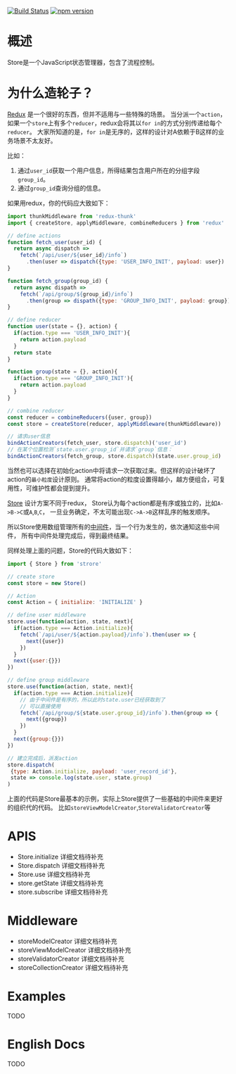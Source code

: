 [![Build Status](https://travis-ci.org/CoinXu/store.svg?branch=master)](https://travis-ci.org/CoinXu/store)
[![npm version](https://badge.fury.io/js/sugo-store.svg)](https://badge.fury.io/js/sugo-store)


# 概述
Store是一个JavaScript状态管理器，包含了流程控制。

# 为什么造轮子？
[Redux](https://github.com/reactjs/redux) 是一个很好的东西，但并不适用与一些特殊的场景。
当分派一个`action`，如果一个`store`上有多个`reducer`，redux会将其以`for in`的方式分别传递给每个`reducer`。
大家所知道的是，`for in`是无序的，这样的设计对A依赖于B这样的业务场景不太友好。

比如：
1. 通过`user_id`获取一个用户信息，所得结果包含用户所在的分组字段`group_id`。
2. 通过`group_id`查询分组的信息。

如果用redux，你的代码应大致如下：
```js
import thunkMiddleware from 'redux-thunk'
import { createStore, applyMiddleware, combineReducers } from 'redux'

// define actions
function fetch_user(user_id) {
  return async dispatch =>
    fetch(`/api/user/${user_id}/info`)
      .then(user => dispatch({type: 'USER_INFO_INIT', payload: user})
}

function fetch_group(group_id) {
  return async dispath =>
    fetch(`/api/group/${group_id}/info`)
      .then(group => dispath({type: 'GROUP_INFO_INIT', payload: group}))
}

// define reducer
function user(state = {}, action) {
  if(action.type === 'USER_INFO_INIT'){
    return action.payload
  }
  return state
}

function group(state = {}, action){
  if(action.type === 'GROUP_INFO_INIT'){
    return action.payload
  }
}

// combine reducer
const reducer = combineReducers({user, group})
const store = createStore(reducer, applyMiddleware(thunkMiddleware))

// 请求user信息
bindActionCreators(fetch_user, store.dispatch)('user_id')
// 在某个位置检测`state.user.group_id`并请求`group`信息：
bindActionCreators(fetch_group, store.dispatch)(state.user.group_id)
```

当然也可以选择在初始化action中将请求一次获取过来。但这样的设计破坏了action的`最小粒度`设计原则。
通常将action的粒度设置得越小，越方便组合，可复用性，可维护性都会提到提升。

[Store](https://github.com/CoinXu/store) 设计方案不同于redux，
Store认为每个action都是有序或独立的，比如`A->B->C`或`A`,`B`,`C`，
一旦业务确定，不太可能出现`C->A->B`这样乱序的触发顺序。

所以Store使用数组管理所有的[中间件](#middleware)，当一个行为发生的，依次通知这些中间件，
所有中间件处理完成后，得到最终结果。

同样处理上面的问题，Store的代码大致如下：
```js
import { Store } from 'strore'

// create store
const store = new Store()

// Action
const Action = { initialize: 'INITIALIZE' }

// define user middleware
store.use(function(action, state, next){
  if(action.type === Action.initialize){
    fetch(`/api/user/${action.payload}/info`).then(user => {
      next({user})
    })
  }
  next({user:{}})
})

// define group middleware
store.use(function(action, state, next){
  if(action.type === Action.initialize){
    // 由于中间件是有序的，所以此时state.user已经获取到了
    // 可以直接使用
    fetch(`/api/group/${state.user.group_id}/info`).then(group => {
      next({group})
    })
  }
  next({group:{}})
})

// 建立完成后，派发action
store.dispatch(
 {type: Action.initialize, payload: 'user_record_id'},
 state => console.log(state.user, state.group)
)
```
上面的代码是Store最基本的示例，实际上Store提供了一些基础的中间件来更好的组织代的代码。
比如`storeViewModelCreator`,`StoreValidatorCreator`等

# APIS
+ Store.initialize        详细文档待补充
+ Store.dispatch          详细文档待补充
+ Store.use               详细文档待补充
+ store.getState          详细文档待补充
+ store.subscribe         详细文档待补充

# Middleware
+ storeModelCreator       详细文档待补充
+ storeViewModelCreator   详细文档待补充
+ storeValidatorCreator   详细文档待补充
+ storeCollectionCreator  详细文档待补充

# Examples
TODO

# English Docs
TODO